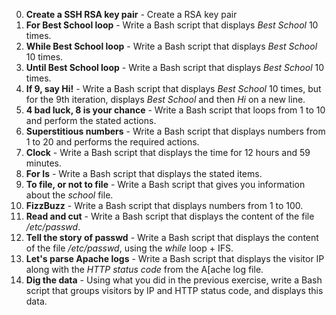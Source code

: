 0. **Create a SSH RSA key pair** - Create a RSA key pair
1. **For Best School loop** - Write a Bash script that displays *Best School* 10 times.
2. **While Best School loop** - Write a Bash script that displays *Best School* 10 times.
3. **Until Best School loop** - Write a Bash script that displays *Best School* 10 times.
4. **If 9, say Hi!** - Write a Bash script that displays *Best School* 10 times, but for the 9th iteration, displays *Best School* and then *Hi* on a new line.
5. **4 bad luck, 8 is your chance** - Write a Bash script that loops from 1 to 10 and perform the stated actions.
6. **Superstitious numbers** - Write a Bash script that displays numbers from 1 to 20 and performs the required actions.
7. **Clock** - Write a Bash script that displays the time for 12 hours and 59 minutes.
8. **For Is** - Write a Bash script that displays the stated items.
9. **To file, or not to file** - Write a Bash script that gives you information about the *school* file.
10. **FizzBuzz** - Write a Bash script that displays numbers from 1 to 100.
11. **Read and cut** - Write a Bash script that displays the content of the file */etc/passwd*.
12. **Tell the story of passwd** - Write a Bash script that displays the content of the file */etc/passwd*, using the *while* loop + IFS.
13. **Let's parse Apache logs** - Write a Bash script that displays the visitor IP along with the *HTTP status code* from the A[ache log file.
14. **Dig the data** - Using what you did in the previous exercise, write a Bash script that groups visitors by IP and HTTP status code, and displays this data.
